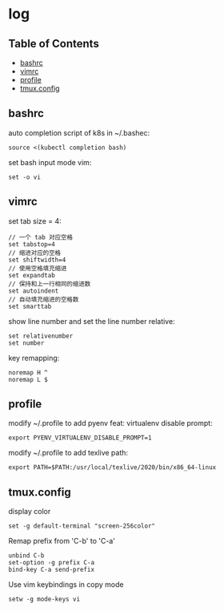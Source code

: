 <!-- omit in toc -->
# log

<!-- omit in toc -->
## Table of Contents

- [bashrc](#bashrc)
- [vimrc](#vimrc)
- [profile](#profile)
- [tmux.config](#tmuxconfig)

## bashrc

auto completion script of k8s in ~/.bashec:

```.bashrc
source <(kubectl completion bash)
```

set bash input mode vim:

```.bashrc
set -o vi
```

## vimrc

set tab size = 4:

```vim
// 一个 tab 对应空格
set tabstop=4
// 缩进对应的空格
set shiftwidth=4
// 使用空格填充缩进
set expandtab
// 保持和上一行相同的缩进数
set autoindent
// 自动填充缩进的空格数
set smarttab
```

show line number and set the line number relative:

```vim
set relativenumber
set number
```

key remapping:

```vim
noremap H ^
noremap L $
```

## profile

modify ~/.profile to add pyenv feat: virtualenv disable prompt:

```profile
export PYENV_VIRTUALENV_DISABLE_PROMPT=1
```

modify ~/.profile to add texlive path:

```profile
export PATH=$PATH:/usr/local/texlive/2020/bin/x86_64-linux
```

## tmux.config

display color

```tmux
set -g default-terminal "screen-256color"
```

Remap prefix from 'C-b' to 'C-a'

```tmux
unbind C-b
set-option -g prefix C-a
bind-key C-a send-prefix
```

Use vim keybindings in copy mode

```tmux
setw -g mode-keys vi
```
